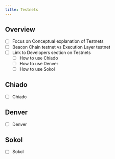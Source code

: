 ```yaml
---
title: Testnets
---
```


## Overview
- [ ] Focus on Conceptual explanation of Testnets
- [ ] Beacon Chain testnet vs Execution Layer testnet
- [ ] Link to Developers section on Testnets
  - [ ] How to use Chiado
  - [ ] How to use Denver
  - [ ] How to use Sokol

## Chiado
- [ ] Chiado

## Denver
- [ ] Denver

## Sokol
- [ ] Sokol